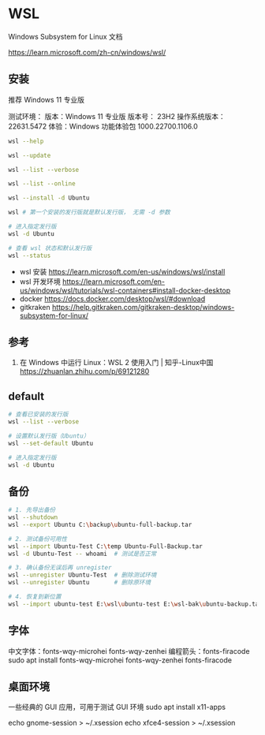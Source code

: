 # WSL

Windows Subsystem for Linux 文档

https://learn.microsoft.com/zh-cn/windows/wsl/

## 安装

推荐 Windows 11 专业版

测试环境：
版本：Windows 11 专业版
版本号： 23H2
操作系统版本： 22631.5472
体验：Windows 功能体验包 1000.22700.1106.0

```sh
wsl --help

wsl --update

wsl --list --verbose

wsl --list --online

wsl --install -d Ubuntu

wsl # 第一个安装的发行版就是默认发行版， 无需 -d 参数

# 进入指定发行版
wsl -d Ubuntu 

# 查看 wsl 状态和默认发行版
wsl --status

```


- wsl 安装
https://learn.microsoft.com/en-us/windows/wsl/install
- wsl 开发环境
https://learn.microsoft.com/en-us/windows/wsl/tutorials/wsl-containers#install-docker-desktop
- docker
https://docs.docker.com/desktop/wsl/#download
- gitkraken
 https://help.gitkraken.com/gitkraken-desktop/windows-subsystem-for-linux/

## 参考
1. 在 Windows 中运行 Linux：WSL 2 使用入门 | 知乎-Linux中国
https://zhuanlan.zhihu.com/p/69121280


## default

```sh
# 查看已安装的发行版
wsl --list --verbose

# 设置默认发行版（Ubuntu）
wsl --set-default Ubuntu

# 进入指定发行版
wsl -d Ubuntu 
```

## 备份

```sh
# 1. 先导出备份
wsl --shutdown
wsl --export Ubuntu C:\backup\ubuntu-full-backup.tar

# 2. 测试备份可用性
wsl --import Ubuntu-Test C:\temp Ubuntu-Full-Backup.tar
wsl -d Ubuntu-Test -- whoami  # 测试是否正常

# 3. 确认备份无误后再 unregister
wsl --unregister Ubuntu-Test  # 删除测试环境
wsl --unregister Ubuntu       # 删除原环境

# 4. 恢复到新位置
wsl --import ubuntu-test E:\wsl\ubuntu-test E:\wsl-bak\ubuntu-backup.tar
```

## 字体

中文字体：fonts-wqy-microhei fonts-wqy-zenhei
编程箭头：fonts-firacode
sudo apt install fonts-wqy-microhei fonts-wqy-zenhei fonts-firacode

## 桌面环境

一些经典的 GUI 应用，可用于测试 GUI 环境
sudo apt install x11-apps

echo gnome-session > ~/.xsession
echo xfce4-session > ~/.xsession
